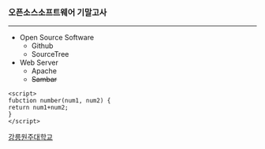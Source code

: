 ### 오픈소스소프트웨어 기말고사
---
+ Open Source Software
  + Github
  + SourceTree
+ Web Server
  + Apache
  + ~~Sambar~~
```
<script>
fubction number(num1, num2) {
return num1+num2;
}
</script>
```
[강릉원주대학교](https://www.gwnu.ac.kr/sites/kor/index.do)
